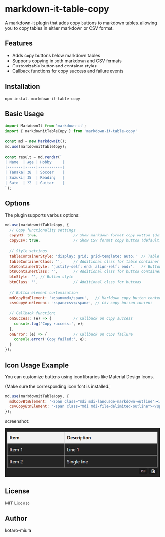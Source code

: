 # markdown-it-table-copy

A markdown-it plugin that adds copy buttons to markdown tables, allowing you to copy tables in either markdown or CSV format.

## Features

- Adds copy buttons below markdown tables
- Supports copying in both markdown and CSV formats
- Customizable button and container styles
- Callback functions for copy success and failure events

## Installation

```bash
npm install markdown-it-table-copy
```

## Basic Usage

```javascript
import MarkdownIt from 'markdown-it';
import { markdownitTableCopy } from 'markdown-it-table-copy';

const md = new MarkdownIt();
md.use(markdownitTableCopy);

const result = md.render(`
| Name  | Age | Hobby     |
|-------|-----|-----------|
| Tanaka| 28  | Soccer    |
| Suzuki| 35  | Reading   |
| Sato  | 22  | Guitar    |
`);
```

## Options

The plugin supports various options:

```javascript
md.use(markdownitTableCopy, {
  // Copy functionality settings
  copyMd: true,                // Show markdown format copy button (default: true)
  copyCsv: true,               // Show CSV format copy button (default: true)

  // Style settings
  tableContainerStyle: 'display: grid; grid-template: auto;', // Table container style
  tableContainerClass: '',     // Additional class for table container
  btnContainerStyle: 'justify-self: end; align-self: end;',   // Button container style
  btnContainerClass: '',       // Additional class for button container
  btnStyle: '', // Button style
  btnClass: '',                // Additional class for buttons

  // Button element customization
  mdCopyBtnElement: '<span>md</span>',   // Markdown copy button content
  csvCopyBtnElement: '<span>csv</span>', // CSV copy button content

  // Callback functions
  onSuccess: (e) => {          // Callback on copy success
    console.log('Copy success:', e);
  },
  onError: (e) => {            // Callback on copy failure
    console.error('Copy failed:', e);
  }
});
```

## Icon Usage Example

You can customize buttons using icon libraries like Material Design Icons.

(Make sure the corresponding icon font is installed.)

```javascript
md.use(markdownitTableCopy, {
  mdCopyBtnElement: '<span class="mdi mdi-language-markdown-outline"></span>',
  csvCopyBtnElement: '<span class="mdi mdi-file-delimited-outline"></span>',
});
```

screenshot:

![screenshot](./screenshot.png)

## License

MIT License

## Author

kotaro-miura
